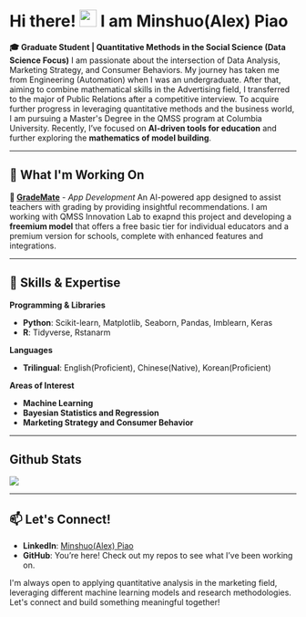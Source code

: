 <!--
**AlexPiao/AlexPiao** is a ✨ _special_ ✨ repository because its `README.md` (this file) appears on your GitHub profile.

Here are some ideas to get you started:

- 🔭 I’m currently working on ...
- 🌱 I’m currently learning ...
- 👯 I’m looking to collaborate on ...
- 🤔 I’m looking for help with ...
- 💬 Ask me about ...
- 📫 How to reach me: ...
- 😄 Pronouns: ...
- ⚡ Fun fact: ...
-->

# Hi there! <img src="https://raw.githubusercontent.com/MartinHeinz/MartinHeinz/master/wave.gif" width="30px"> I am Minshuo(Alex) Piao

**🎓 Graduate Student | Quantitative Methods in the Social Science (Data Science Focus)**
I am passionate about the intersection of Data Analysis, Marketing Strategy, and Consumer Behaviors. My journey has taken me from Engineering (Automation) when I was an undergraduate. After that, aiming to combine mathematical skills in the Advertising field, I transferred to the major of Public Relations after a competitive interview. To acquire further progress in leveraging quantitative methods and the business world, I am pursuing a Master's Degree in the QMSS program at Columbia University. Recently, I’ve focused on **AI-driven tools for education** and further exploring the **mathematics of model building**.

---

## 🔭 What I'm Working On

**🌟 [GradeMate](https://github.com/AlexPiao/GradeMate)** - *App Development*
An AI-powered app designed to assist teachers with grading by providing insightful recommendations. I am working with QMSS Innovation Lab to exapnd this project and developing a **freemium model** that offers a free basic tier for individual educators and a premium version for schools, complete with enhanced features and integrations.

---

## 🧠 Skills & Expertise

**Programming & Libraries**  
- **Python**: Scikit-learn, Matplotlib, Seaborn, Pandas, Imblearn, Keras
- **R**: Tidyverse, Rstanarm

**Languages**  
- **Trilingual**: English(Proficient), Chinese(Native), Korean(Proficient)

**Areas of Interest**  
- **Machine Learning**
- **Bayesian Statistics and Regression**
- **Marketing Strategy and Consumer Behavior**

---

## Github Stats
<img align="center" src="https://github-readme-stats.vercel.app/api/<CARD_TYPE>/?username=<USERNAME>&theme=<THEME_NAME>" />

---

## 📫 Let's Connect!
- **LinkedIn**: [Minshuo(Alex) Piao](https://www.linkedin.com/in/minshuo-piao-08a5b2330/)
- **GitHub**: You’re here! Check out my repos to see what I’ve been working on.

I'm always open to applying quantitative analysis in the marketing field, leveraging different machine learning models and research methodologies. Let's connect and build something meaningful together!
